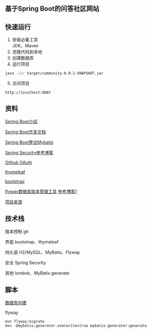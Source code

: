 ## 基于Spring Boot的问答社区网站

## 快速运行
1. 安装必备工具  
JDK，Maven
2. 克隆代码到本地  
3. 创建数据库
4. 运行项目  
```sh
java -jar target/community-0.0.1-SNAPSHOT.jar
```

5. 访问项目
```
http://localhost:8887
```

## 资料
[Spring Boot介绍](https://spring.io/projects/spring-boot/)

[Spring Boot开发文档](https://docs.spring.io/spring-boot/docs/2.0.0.RC1/reference/htmlsingle/)

[Spring Boot整合Mybatis](http://mybatis.org/spring-boot-starter/mybatis-spring-boot-autoconfigure/)

[Spring Security参考博客](https://www.pomit.cn/blog.html?catory=SpringBoot%u4E13%u9898#!)

[Github OAuth](https://developer.github.com/apps/building-oauth-apps/creating-an-oauth-app/)

[thymeleaf](https://www.thymeleaf.org/doc/tutorials/3.0/usingthymeleaf.html#a-website-for-a-grocery)

[bootstrap](https://v3.bootcss.com/components/)

[flyway数据库版本管理工具](https://flywaydb.org/documentation/)
[参考博客1](https://www.jianshu.com/p/b321dafdfe83)

[项目来源](https://github.com/codedrinker/community)
## 技术栈

版本控制 git

界面 bootstrap、thymeleaf

持久层 H2/MySQL、MyBatis、Flyway

安全 Spring Security

其他 lombok、MyBatis generate

## 脚本
[数据库创建](https://github.com/GGGuang12138/community/tree/master/src/main/resources/db/migration)

flyway
```
mvn flyway:migrate
mvn -Dmybatis.generator.overwrite=true mybatis-generator:generate
```


